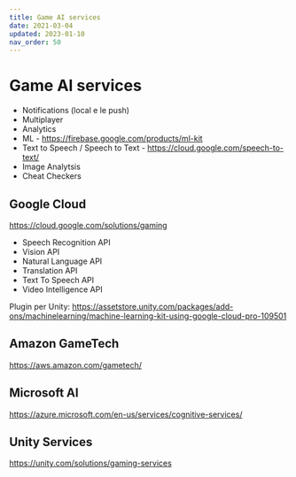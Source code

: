 ```yaml
---
title: Game AI services
date: 2021-03-04
updated: 2023-01-10
nav_order: 50
---
```

# Game AI services

- Notifications (local e le push)
- Multiplayer
- Analytics
- ML - <https://firebase.google.com/products/ml-kit>
- Text to Speech / Speech to Text - <https://cloud.google.com/speech-to-text/>
- Image Analytsis
- Cheat Checkers

## Google Cloud
<https://cloud.google.com/solutions/gaming>

- Speech Recognition API
- Vision API
- Natural Language API
- Translation API
- Text To Speech API
- Video Intelligence API

Plugin per Unity: <https://assetstore.unity.com/packages/add-ons/machinelearning/machine-learning-kit-using-google-cloud-pro-109501>

## Amazon GameTech
<https://aws.amazon.com/gametech/>

## Microsoft AI
 <https://azure.microsoft.com/en-us/services/cognitive-services/>

## Unity Services
<https://unity.com/solutions/gaming-services>


